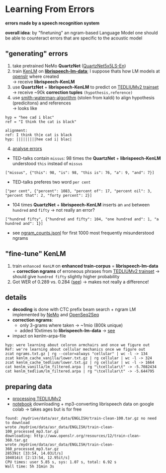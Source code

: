 # Learning From Errors
**errors made by a speech recognition system**  

__overall idea__: by "finetuning" an ngram-based Language Model one should be able to counteract errors that are specific to the acoustic model

## "generating" errors
1. take pretrained NeMo __QuartzNet__ ([QuartzNet5x5LS-En](https://ngc.nvidia.com/catalog/models/nvidia:nemospeechmodels))
2. train [KenLM](https://github.com/kpu/kenlm) on [__librispeech-lm-data__](http://www.openslr.org/resources/11/librispeech-lm-norm.txt.gz); I suppose thats how LM models at [openslr](http://www.openslr.org/11/) where created  
    -> receive __librispeech-KenLM__
3. use __QuartzNet__ + __librispeech-KenLM__ to predict on [TEDLIUMv2 trainset](https://www.openslr.org/19/)  
    -> receive ~90k __correction tuples__ `(hypothesis,reference)`
4. use [smith-waterman-algorithm](alignment.py) (stolen from kaldi) to align hypothesis (predicitons) and references  
    -> looks like
```shell script
hyp = "hee cad i blac"
ref = "I think the cat is black"

alignment:
ref: I think th|e cat is black
hyp: |||||||||hee cad i| blac|
```
4. [analyse errors](erroneous_ngram_tuples_dask.py)
* TED-talks contain `missus`: 98 times the __QuartzNet__ + __librispeech-KenLM__ understood `this` instead of `missus`
```shell script
["missus", {"this": 98, "is": 98, "this is": 76, "a": 9, "and": 7}]
```
* TED-talks preferes two word `per cent`
```shell script
["per cent", {"percent": 1083, "percent of": 17, "percent oil": 3, "percent that": 2, "forty percent": 2}]
```
* 104 times __QuartzNet__ + __librispeech-KenLM__ inserts an `and` between `hundred` and `fifty` -> not really an error? 
```shell script
["hundred fifty", {"hundred and fifty": 104, "one hundred and": 1, "a hundred and": 1}]
```
* see [ngram_counts.jsonl](ngram_counts.jsonl) for first 1000 most frequently misunderstood ngrams  

## "fine-tune" KenLM
1. train `enhanced KenLM` on __enhanced train-corpus__ = __librispeech-lm-data__ + __correction ngrams__ of erroneous phrases from [TEDLIUMv2 trainset](https://www.openslr.org/19/)
    -> should give `hundred fifty` slightly higher probability
2. Got WER of 0.289 vs. 0.284 ([see](learning_from_errors_kenlm.ipynb)) -> makes not really a difference!

## details
* __decoding__ is done with CTC prefix beam search + ngram LM implemented by [NeMo](https://github.com/NVIDIA/NeMo) and [OpenSeq2Seq](https://github.com/NVIDIA/OpenSeq2Seq/tree/master/decoders)
* __correction ngrams__: 
    * only 3-grams where taken -> ~1mio (800k unique)
    * added 10xtimes to __librispeech-lm-data__ -> [see](build_kenlm.py)
* impact on kenlm-arpa-file
```shell script
hyp: were learning about celoron armchairs and once we figure out
Ref: we're learning about cellular mechanics once we figure out
zcat ngrams.txt.gz | rg --color=always "cellular" | wc -l -> 134
zcat kenlm_cache_vanilla/lower.txt.gz | rg cellular | wc -l -> 324
zcat kenlm_cache_tedlium/lower.txt.gz | rg cellular | wc -l -> 1664
cat kenlm_vanilla/lm_filtered.arpa | rg "\tcellular\t" -> -5.7082434
cat kenlm_tedlium/lm_filtered.arpa | rg "\tcellular\t" -> -5.644795
```

## preparing data
* [processing TEDLIUMv2](https://github.com/dertilo/speech-recognition/blob/master/data_related/datasets/speech_corpora.py)
* [notebook](speech_data.ipynb) downloading + mp3-converting librispeech data on google colab -> takes ages but is for free
```shell script
found: /mydrive/data/asr_data/ENGLISH/train-clean-100.tar.gz no need to download
wrote /mydrive/data/asr_data/ENGLISH/train-clean-100_processed_mp3.tar.gz
downloading: http://www.openslr.org/resources/12/train-clean-360.tar.gz
wrote /mydrive/data/asr_data/ENGLISH/train-clean-360_processed_mp3.tar.gz
28539it [33:54, 14.03it/s]
104014it [2:13:54, 12.95it/s]
CPU times: user 5.85 s, sys: 1.07 s, total: 6.92 s
Wall time: 5h 31min 3s
```
